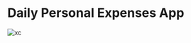 # Daily Personal Expenses App

![xc](https://user-images.githubusercontent.com/108419398/203406906-c0aba66b-22f4-4ec0-9538-75b81a42ab50.jpeg)

